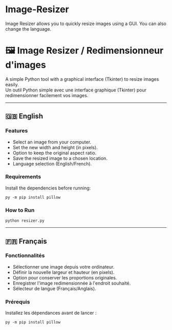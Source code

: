 # Image-Resizer
Image Resizer allows you to quickly resize images using a GUI. You can also change the language.

# 🖼 Image Resizer / Redimensionneur d'images

A simple Python tool with a graphical interface (Tkinter) to resize images easily.  
Un outil Python simple avec une interface graphique (Tkinter) pour redimensionner facilement vos images.

---

## 🇬🇧 English

### Features
- Select an image from your computer.
- Set the new width and height (in pixels).
- Option to keep the original aspect ratio.
- Save the resized image to a chosen location.
- Language selection (English/French).

### Requirements
Install the dependencies before running:
```
py -m pip install pillow
```

### How to Run
```
python resizer.py
```

---

## 🇫🇷 Français

### Fonctionnalités
- Sélectionner une image depuis votre ordinateur.
- Définir la nouvelle largeur et hauteur (en pixels).
- Option pour conserver les proportions originales.
- Enregistrer l'image redimensionnée à l'endroit souhaité.
- Sélecteur de langue (Français/Anglais).

### Prérequis
Installez les dépendances avant de lancer :
```
py -m pip install pillow
```
